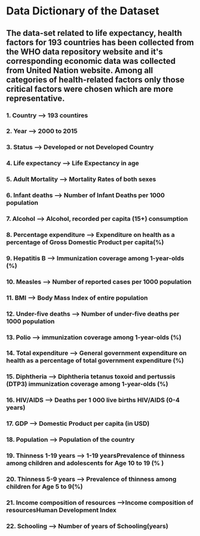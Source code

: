 # Data Dictionary of the Dataset
## The data-set related to life expectancy, health factors for 193 countries has been collected from the WHO data repository website and it's corresponding economic data was collected from United Nation website. Among all categories of health-related factors only those critical factors were chosen which are more representative.
### 1.	Country  --> 193 countires
### 2.	Year --> 2000 to 2015
### 3.	Status --> Developed or not Developed Country
### 4.	Life expectancy --> Life Expectancy in age
### 5.	Adult Mortality --> Mortality Rates of both sexes
### 6.	Infant deaths --> Number of Infant Deaths per 1000 population
### 7.	Alcohol --> Alcohol, recorded per capita (15+) consumption
### 8.	Percentage expenditure --> Expenditure on health as a percentage of Gross Domestic Product per capita(%)
### 9.	Hepatitis B --> Immunization coverage among 1-year-olds (%)
### 10.	Measles --> Number of reported cases per 1000 population
### 11.	BMI --> Body Mass Index of entire population
### 12.	Under-five deaths --> Number of under-five deaths per 1000 population
### 13.	Polio --> immunization coverage among 1-year-olds (%)
### 14.	Total expenditure --> General government expenditure on health as a percentage of total government expenditure (%)
### 15.	Diphtheria --> Diphtheria tetanus toxoid and pertussis (DTP3) immunization coverage among 1-year-olds (%)
### 16.	HIV/AIDS --> Deaths per 1 000 live births HIV/AIDS (0-4 years)
### 17.	GDP --> Domestic Product per capita (in USD)
### 18.	Population --> Population of the country
### 19.	Thinness 1-19 years --> 1-19 yearsPrevalence of thinness among children and adolescents for Age 10 to 19 (% )
### 20.	Thinness 5-9 years --> Prevalence of thinness among children for Age 5 to 9(%)
### 21.	Income composition of resources -->Income composition of resourcesHuman Development Index
### 22.	Schooling --> Number of years of Schooling(years)
